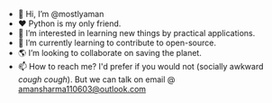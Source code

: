 - 👋 Hi, I’m @mostlyaman
- :heart: Python is my only friend.
- 👀 I’m interested in learning new things by practical applications.
- 🌱 I’m currently learning to contribute to open-source.
- 🌎 I’m looking to collaborate on saving the planet.
- 📫 How to reach me? I'd prefer if you would not (socially awkward *cough cough*). But we can talk on email @ amansharma110603@outlook.com

<!---
mostlyaman/mostlyaman is a ✨ special ✨ repository because its `README.md` (this file) appears on your GitHub profile.
You can click the Preview link to take a look at your changes.
--->
